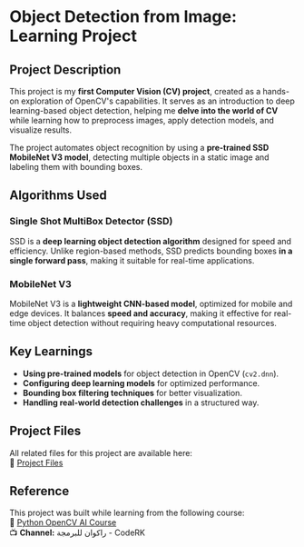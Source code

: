 # **Object Detection from Image: Learning Project**

## **Project Description**
This project is my **first Computer Vision (CV) project**, created as a hands-on exploration of OpenCV's capabilities. It serves as an introduction to deep learning-based object detection, helping me **delve into the world of CV** while learning how to preprocess images, apply detection models, and visualize results.

The project automates object recognition by using a **pre-trained SSD MobileNet V3 model**, detecting multiple objects in a static image and labeling them with bounding boxes.

## **Algorithms Used**
### **Single Shot MultiBox Detector (SSD)**
SSD is a **deep learning object detection algorithm** designed for speed and efficiency. Unlike region-based methods, SSD predicts bounding boxes **in a single forward pass**, making it suitable for real-time applications.

### **MobileNet V3**
MobileNet V3 is a **lightweight CNN-based model**, optimized for mobile and edge devices. It balances **speed and accuracy**, making it effective for real-time object detection without requiring heavy computational resources.

## **Key Learnings**
- **Using pre-trained models** for object detection in OpenCV (`cv2.dnn`).
- **Configuring deep learning models** for optimized performance.
- **Bounding box filtering techniques** for better visualization.
- **Handling real-world detection challenges** in a structured way.

## **Project Files**
All related files for this project are available here:  
🔗 [Project Files](https://drive.google.com/drive/folders/1v_Ylqixc_b7MVh1_YQrx-JUl_vSKMr2R?usp=sharing)

## **Reference**
This project was built while learning from the following course:  
🎥 [Python OpenCV AI Course](https://www.youtube.com/watch?v=R209hItdu0k&t=4292s)  
📺 **Channel:** راكوان للبرمجة - CodeRK  
